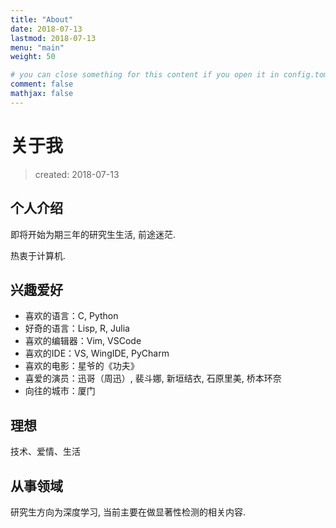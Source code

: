 ```yaml
---
title: "About"
date: 2018-07-13
lastmod: 2018-07-13
menu: "main"
weight: 50

# you can close something for this content if you open it in config.toml.
comment: false
mathjax: false
---
```


# 关于我

> created: 2018-07-13

## 个人介绍

即将开始为期三年的研究生生活, 前途迷茫.

热衷于计算机.

## 兴趣爱好

* 喜欢的语言：C, Python
* 好奇的语言：Lisp, R, Julia
* 喜欢的编辑器：Vim, VSCode
* 喜欢的IDE：VS, WingIDE, PyCharm
* 喜欢的电影：星爷的《功夫》
* 喜爱的演员：迅哥（周迅）, 裴斗娜, 新垣结衣, 石原里美, 桥本环奈
* 向往的城市：厦门

## 理想

技术、爱情、生活

## 从事领域

研究生方向为深度学习, 当前主要在做显著性检测的相关内容.
